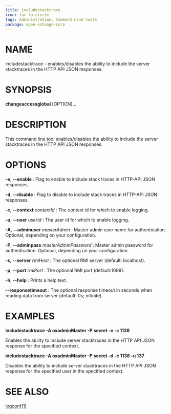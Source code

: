 ```yaml
---
title: includestacktrace
icon: far fa-circle
tags: Administration, Command Line tools
package: open-xchange-core
---
```


# NAME

includestacktrace - enables/disables the ability to include the server stacktraces in the HTTP API JSON responses.

# SYNOPSIS

**changeaccessglobal** [OPTION]...

# DESCRIPTION

This command line tool enables/disables the ability to include the server stacktraces in the HTTP API JSON responses.

# OPTIONS

**-e**, **--enable**
: Flag to enable to include stack traces in HTTP-API JSON responses.

**-d**, **--disable**
: Flag to disable to include stack traces in HTTP-API JSON responses.

**-c**, **--context** *contextId*
: The context id for which to enable logging.

**-u**, **--user** *userId*
: The user id for which to enable logging.

**-A**, **--adminuser** *masterAdmin*
: Master admin user name for authentication. Optional, depending on your configuration.

**-P**, **--adminpass** *masterAdminPassword*
: Master admin password for authentication. Optional, depending on your configuration.

**-s**, **--server** *rmiHost*
: The optional RMI server (default: localhost).

**-p**, **--port** *rmiPort*
: The optional RMI port (default:1099).

**-h**, **--help**
: Prints a help text.

**--responsetimeout**
: The optional response timeout in seconds when reading data from server (default: 0s; infinite).

# EXAMPLES

**includestacktrace -A oxadminMaster -P secret -e -c 1138**

Enables the ability to include server stacktraces in the HTTP API JSON response for the specified context.

**includestacktrace -A oxadminMaster -P secret -d -c 1138 -u 137**

Disables the ability to include server stacktraces in the HTTP API JSON response for the specified user in the specified context.

# SEE ALSO

[logconf(1)](logconf.html)